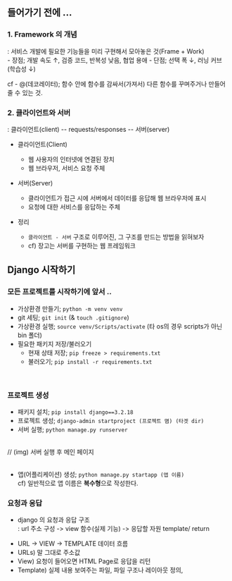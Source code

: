 ## 들어가기 전에 ...  

### 1. Framework 의 개념  
: 서비스 개발에 필요한 기능들을 미리 구현해서 모아놓은 것(Frame + Work)  
    - 장점; 개발 속도 ↑, 검증 코드, 반복성 낮음, 협업 용애
    - 단점; 선택 폭 ↓, 러닝 커브(학습성 ↓)  

cf -  @(데코레이터); 함수 안에 함수를 감싸서(가져서) 다른 함수를 꾸며주거나 만들어줄 수 있는 것.


### 2. 클라이언트와 서버  
: 클라이언트(client) -- requests/responses -- 서버(server)  


* 클라이언트(Client)   
    - 웹 사용자의 인터넷에 연결된 장치
    - 웹 브라우저, 서비스 요청 주체  

* 서버(Server)  
    - 클라이언트가 접근 시에 서버에서 데이터를 응답해 웹 브라우저에 표시
    - 요청에 대한 서비스를 응답하는 주체  

* 정리
    - `클라이언트 - 서버` 구조로 이루어진, 그 구조를 만드는 방법을 읽혀보자
    - cf) 장고는 서버를 구현하는 웹 프레임워크

## Django 시작하기  

### 모든 프로젝트를 시작하기에 앞서 ..  
- 가상환경 만들기; `python -m venv venv`
- git 세팅; `git init` (& `touch .gitignore`)
- 가상환경 실행; `source venv/Scripts/activate`  (타 os의 경우 scripts가 아닌 bin 폴더)
- 필요한 패키지 저장/불러오기
    - 현재 상태 저장; `pip freeze > requirements.txt`
    - 불러오기; `pip install -r requirements.txt`

<br>

### 프로젝트 생성
- 패키지 설치; `pip install django==3.2.18`
- 프로젝트 생성; `django-admin startproject (프로젝트 몀) (타겟 dir)`
- 서버 실행; `python manage.py runserver`

<br>
    // (img) 서버 실행 후 메인 페이지
<br>
<br>

- 앱(어플리케이션) 생성; `python manage.py startapp (앱 이름)`  
cf) 일반적으로 앱 이름은 **복수형**으로 작성한다.


### 요청과 응답
* django 의 요청과 응답 구조  
: url 주소 구성 -> view 함수(실제 기능) -> 응답할 자원 template/ return

- URL -> VIEW -> TEMPLATE 데이터 흐름
- URLs) 말 그대로 주소값
- View) 요청이 들어오면 HTML Page로 응답을 리턴
- Template) 실제 내용 보여주는 파일, 파일 구조나 레이아웃 정의, 

<br>
<br>
<br>
